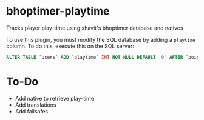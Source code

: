 # bhoptimer-playtime
Tracks player play-time using shavit's bhoptimer database and natives

To use this plugin, you must modify the SQL database by adding a `playtime` column. To do this, execute this on the SQL server:
```sql
ALTER TABLE `users` ADD `playtime` INT NOT NULL DEFAULT '0' AFTER `points`;
```

# To-Do
* Add native to retrieve play-time
* Add translations
* Add failsafes
